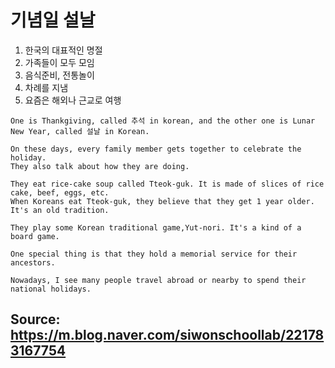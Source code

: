 # 기념일 설날
1. 한국의 대표적인 명절
2. 가족들이 모두 모임
3. 음식준비, 전통놀이
4. 차례를 지냄
5. 요즘은 해외나 근교로 여행
```
One is Thankgiving, called 추석 in korean, and the other one is Lunar New Year, called 설날 in Korean.

On these days, every family member gets together to celebrate the holiday.
They also talk about how they are doing.

They eat rice-cake soup called Tteok-guk. It is made of slices of rice cake, beef, eggs, etc.
When Koreans eat Tteok-guk, they believe that they get 1 year older.
It's an old tradition.

They play some Korean traditional game,Yut-nori. It's a kind of a board game.

One special thing is that they hold a memorial service for their ancestors.

Nowadays, I see many people travel abroad or nearby to spend their national holidays.
```
## Source: <https://m.blog.naver.com/siwonschoollab/221783167754>
